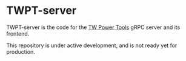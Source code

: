 # TWPT-server

TWPT-server is the code for the
[TW Power Tools](https://gerrit.avm99963.com/plugins/gitiles/infinitegforums/)
gRPC server and its frontend.

This repository is under active development, and is not ready yet for
production.
